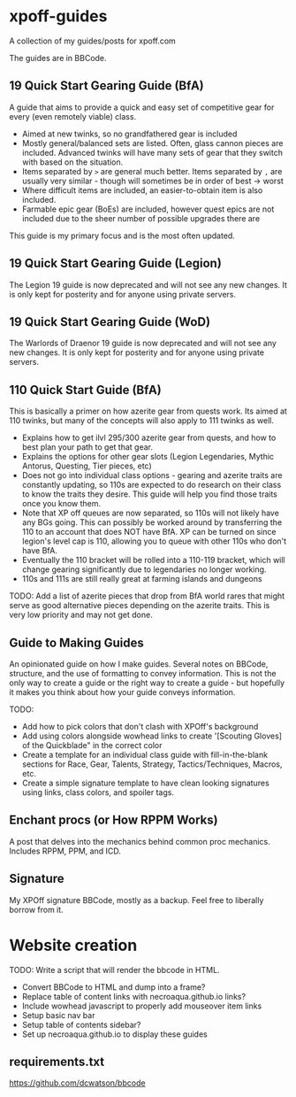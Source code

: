 # xpoff-guides
A collection of my guides/posts for xpoff.com

The guides are in BBCode.

## 19 Quick Start Gearing Guide (BfA)

A guide that aims to provide a quick and easy set of competitive gear for every (even remotely viable) class.

* Aimed at new twinks, so no grandfathered gear is included
* Mostly general/balanced sets are listed.  Often, glass cannon pieces are included.  Advanced twinks will have many sets of gear that they switch with based on the situation.
* Items separated by `>` are general much better.  Items separated by `,` are usually very similar - though will sometimes be in order of best -> worst
* Where difficult items are included, an easier-to-obtain item is also included.
* Farmable epic gear (BoEs) are included, however quest epics are not included due to the sheer number of possible upgrades there are

This guide is my primary focus and is the most often updated.

## 19 Quick Start Gearing Guide (Legion)

The Legion 19 guide is now deprecated and will not see any new changes.  It is only kept for posterity and for anyone using private servers.

## 19 Quick Start Gearing Guide (WoD)

The Warlords of Draenor 19 guide is now deprecated and will not see any new changes.  It is only kept for posterity and for anyone using private servers.

## 110 Quick Start Guide (BfA)

This is basically a primer on how azerite gear from quests work.  Its aimed at 110 twinks, but many of the concepts will also apply to 111 twinks as well.

* Explains how to get ilvl 295/300 azerite gear from quests, and how to best plan your path to get that gear.
* Explains the options for other gear slots (Legion Legendaries, Mythic Antorus, Questing, Tier pieces, etc)
* Does not go into individual class options - gearing and azerite traits are constantly updating, so 110s are expected to do research on their class to know the traits they desire.  This guide will help you find those traits once you know them.
* Note that XP off queues are now separated, so 110s will not likely have any BGs going.  This can possibly be worked around by transferring the 110 to an account that does NOT have BfA.  XP can be turned on since legion's level cap is 110, allowing you to queue with other 110s who don't have BfA.
* Eventually the 110 bracket will be rolled into a 110-119 bracket, which will change gearing significantly due to legendaries no longer working.
* 110s and 111s are still really great at farming islands and dungeons

TODO: Add a list of azerite pieces that drop from BfA world rares that might serve as good alternative pieces depending on the azerite traits. This is very low priority and may not get done.

## Guide to Making Guides

An opinionated guide on how I make guides.  Several notes on BBCode, structure, and the use of formatting to convey information.  This is not the only way to create a guide or the right way to create a guide - but hopefully it makes you think about how your guide conveys information.

TODO:
* Add how to pick colors that don't clash with XPOff's background
* Add using colors alongside wowhead links to create '[Scouting Gloves] of the Quickblade" in the correct color
* Create a template for an individual class guide with fill-in-the-blank sections for Race, Gear, Talents, Strategy, Tactics/Techniques, Macros, etc.
* Create a simple signature template to have clean looking signatures using links, class colors, and spoiler tags.


## Enchant procs (or How RPPM Works)

A post that delves into the mechanics behind common proc mechanics.  Includes RPPM, PPM, and ICD.

## Signature

My XPOff signature BBCode, mostly as a backup.  Feel free to liberally borrow from it.


# Website creation

TODO: Write a script that will render the bbcode in HTML.

* Convert BBCode to HTML and dump into a frame?
* Replace table of content links with necroaqua.github.io links?
* Include wowhead javascript to properly add mouseover item links
* Setup basic nav bar
* Setup table of contents sidebar?
* Set up necroaqua.github.io to display these guides

## requirements.txt

https://github.com/dcwatson/bbcode
